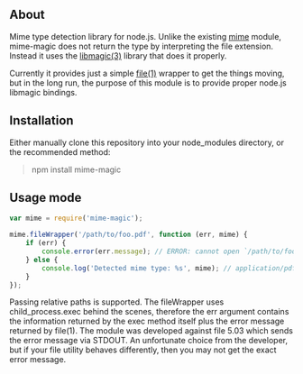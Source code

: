 ## About

Mime type detection library for node.js. Unlike the existing [mime](https://github.com/bentomas/node-mime) module, mime-magic does not return the type by interpreting the file extension. Instead it uses the [libmagic(3)](http://linux.die.net/man/3/libmagic) library that does it properly.

Currently it provides just a simple [file(1)](http://linux.die.net/man/1/file) wrapper to get the things moving, but in the long run, the purpose of this module is to provide proper node.js libmagic bindings.

## Installation

Either manually clone this repository into your node_modules directory, or the recommended method:

> npm install mime-magic

## Usage mode

```javascript
var mime = require('mime-magic');

mime.fileWrapper('/path/to/foo.pdf', function (err, mime) {
	if (err) {
		console.error(err.message); // ERROR: cannot open `/path/to/foo.pdf' (No such file or directory)
	} else {
		console.log('Detected mime type: %s', mime); // application/pdf
	}
});
```

Passing relative paths is supported. The fileWrapper uses child_process.exec behind the scenes, therefore the err argument contains the information returned by the exec method itself plus the error message returned by file(1). The module was developed against file 5.03 which sends the error message via STDOUT. An unfortunate choice from the developer, but if your file utility behaves differently, then you may not get the exact error message.

